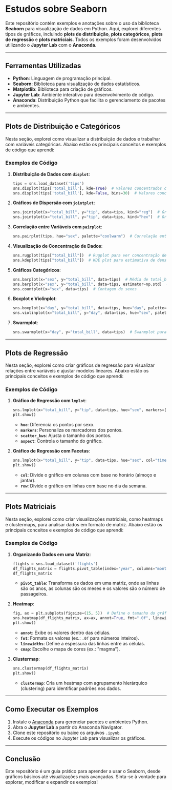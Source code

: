 # Estudos sobre Seaborn

Este repositório contém exemplos e anotações sobre o uso da biblioteca **Seaborn** para visualização de dados em Python. Aqui, explorei diferentes tipos de gráficos, incluindo **plots de distribuição**, **plots categóricos**, **plots de regressão** e **plots matriciais**. Todos os exemplos foram desenvolvidos utilizando o **Jupyter Lab** com o **Anaconda**.

---

## Ferramentas Utilizadas
- **Python**: Linguagem de programação principal.
- **Seaborn**: Biblioteca para visualização de dados estatísticos.
- **Matplotlib**: Biblioteca para criação de gráficos.
- **Jupyter Lab**: Ambiente interativo para desenvolvimento de código.
- **Anaconda**: Distribuição Python que facilita o gerenciamento de pacotes e ambientes.

---

## Plots de Distribuição e Categóricos

Nesta seção, explorei como visualizar a distribuição de dados e trabalhar com variáveis categóricas. Abaixo estão os principais conceitos e exemplos de código que aprendi:

### Exemplos de Código

1. **Distribuição de Dados com `displot`**:
   ```python
   tips = sns.load_dataset('tips')
   sns.displot(tips['total_bill'], kde=True)  # Valores concentrados com linha de densidade
   sns.displot(tips['total_bill'], kde=False, bins=30)  # Valores concentrados em colunas
   ```

2. **Gráficos de Dispersão com `jointplot`**:
   ```python
   sns.jointplot(x="total_bill", y="tip", data=tips, kind="reg")  # Gráfico de dispersão com linha de regressão
   sns.jointplot(x="total_bill", y="tip", data=tips, kind="hex")  # Gráfico de dispersão com hexbin
   ```

3. **Correlação entre Variáveis com `pairplot`**:
   ```python
   sns.pairplot(tips, hue="sex", palette="coolwarm")  # Correlação entre variáveis numéricas, colorido por sexo
   ```

4. **Visualização de Concentração de Dados**:
   ```python
   sns.rugplot(tips["total_bill"])  # Rugplot para ver concentração de dados
   sns.kdeplot(tips["total_bill"])  # KDE plot para estimativa de densidade
   ```

5. **Gráficos Categóricos**:
   ```python
   sns.barplot(x="sex", y="total_bill", data=tips)  # Média de total_bill por sexo
   sns.barplot(x="sex", y="total_bill", data=tips, estimator=np.std)  # Desvio padrão de total_bill por sexo
   sns.countplot(x="sex", data=tips)  # Contagem de sexos
   ```

6. **Boxplot e Violinplot**:
   ```python
   sns.boxplot(x="day", y="total_bill", data=tips, hue="day", palette="rainbow")  # Boxplot por dia
   sns.violinplot(x="total_bill", y="day", data=tips, hue="sex", palette="rainbow", split=True)  # Violinplot dividido por sexo
   ```

7. **Swarmplot**:
   ```python
   sns.swarmplot(x="day", y="total_bill", data=tips)  # Swarmplot para visualização de pontos individuais
   ```

---

## Plots de Regressão

Nesta seção, explorei como criar gráficos de regressão para visualizar relações entre variáveis e ajustar modelos lineares. Abaixo estão os principais conceitos e exemplos de código que aprendi:

### Exemplos de Código

1. **Gráfico de Regressão com `lmplot`**:
   ```python
   sns.lmplot(x="total_bill", y="tip", data=tips, hue="sex", markers=['o', 'v'], scatter_kws={'s':100}, aspect=1.6)
   plt.show()
   ```
   - **`hue`**: Diferencia os pontos por sexo.
   - **`markers`**: Personaliza os marcadores dos pontos.
   - **`scatter_kws`**: Ajusta o tamanho dos pontos.
   - **`aspect`**: Controla o tamanho do gráfico.

2. **Gráfico de Regressão com Facetas**:
   ```python
   sns.lmplot(x="total_bill", y="tip", data=tips, hue="sex", col="time", row="day")
   plt.show()
   ```
   - **`col`**: Divide o gráfico em colunas com base no horário (almoço e jantar).
   - **`row`**: Divide o gráfico em linhas com base no dia da semana.

---

## Plots Matriciais

Nesta seção, explorei como criar visualizações matriciais, como heatmaps e clustermaps, para analisar dados em formato de matriz. Abaixo estão os principais conceitos e exemplos de código que aprendi:

### Exemplos de Código

1. **Organizando Dados em uma Matriz**:
   ```python
   flights = sns.load_dataset('flights')
   df_flights_matrix = flights.pivot_table(index="year", columns="month", values="passengers", observed=True)
   df_flights_matrix
   ```
   - **`pivot_table`**: Transforma os dados em uma matriz, onde as linhas são os anos, as colunas são os meses e os valores são o número de passageiros.

2. **Heatmap**:
   ```python
   fig, ax = plt.subplots(figsize=(15, 5))  # Define o tamanho do gráfico
   sns.heatmap(df_flights_matrix, ax=ax, annot=True, fmt=".0f", linewidths=1, cmap="magma")
   plt.show()
   ```
   - **`annot`**: Exibe os valores dentro das células.
   - **`fmt`**: Formata os valores (ex.: `.0f` para números inteiros).
   - **`linewidths`**: Define a espessura das linhas entre as células.
   - **`cmap`**: Escolhe o mapa de cores (ex.: "magma").

3. **Clustermap**:
   ```python
   sns.clustermap(df_flights_matrix)
   plt.show()
   ```
   - **`clustermap`**: Cria um heatmap com agrupamento hierárquico (clustering) para identificar padrões nos dados.

---

## Como Executar os Exemplos

1. Instale o [Anaconda](https://www.anaconda.com/products/distribution) para gerenciar pacotes e ambientes Python.
2. Abra o **Jupyter Lab** a partir do Anaconda Navigator.
3. Clone este repositório ou baixe os arquivos `.ipynb`.
4. Execute os códigos no Jupyter Lab para visualizar os gráficos.

---

## Conclusão

Este repositório é um guia prático para aprender a usar o Seaborn, desde gráficos básicos até visualizações mais avançadas. Sinta-se à vontade para explorar, modificar e expandir os exemplos!
